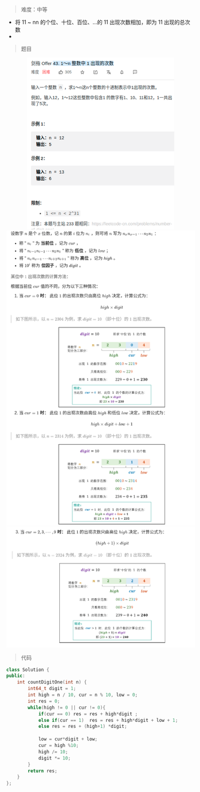 > 难度：中等
- 将 11 ~ nn 的个位、十位、百位、...的 11 出现次数相加，即为 11 出现的总次数
- 

> 题目
<div align="center" style="zoom:80%"><img src="./pic/43-1.png"></div>
<div align="center" style="zoom:80%"><img src="./pic/43-2.png"></div>
<div align="center" style="zoom:80%"><img src="./pic/43-3.png"></div>


> 代码

```cpp
class Solution {
public:
    int countDigitOne(int n) {
        int64_t digit = 1;
        int high = n / 10, cur = n % 10, low = 0;
        int res = 0;
        while(high != 0 || cur != 0){
            if(cur == 0) res = res + high*digit ;
            else if(cur == 1)  res = res + high*digit + low + 1;
            else res = res + (high+1) *digit;

            low = cur*digit + low;
            cur = high %10;
            high /= 10;
            digit *= 10;
        }
        return res;
    }
};
```